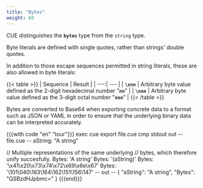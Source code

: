 ```yaml
---
title: "Bytes"
weight: 60
---
```


CUE distinguishes the **`bytes`** type from the `string` type.

Byte literals are defined with single quotes, rather than strings' double
quotes.

In addition to those escape sequences permitted in string literals,
these are also allowed in byte literals:

{{< table >}}
| Sequence | Result |
| ---:| --- |
| **`\xnn`** | Arbitrary byte value defined as the 2-digit hexadecimal number "**`nn`**" |
| **`\nnn`** | Arbitrary byte value defined as the 3-digit octal number "**`nnn`**" |
{{< /table >}}

Bytes are converted to Base64
when exporting concrete data
to a format such as JSON or YAML
in order to ensure that
the underlying binary data can be interpreted accurately.

{{{with code "en" "tour"}}}
exec cue export file.cue
cmp stdout out
-- file.cue --
aString: "A string"

// Multiple representations of the same underlying
// bytes, which therefore unify succesfully.
Bytes: 'A string'
Bytes: '\(aString)'
Bytes: '\x41\x20\x73\x74\x72\x69\x6e\x67'
Bytes: '\101\040\163\164\162\151\156\147'
-- out --
{
    "aString": "A string",
    "Bytes": "QSBzdHJpbmc="
}
{{{end}}}
